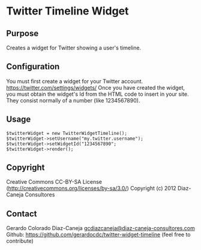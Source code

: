 Twitter Timeline Widget
=======================

Purpose
-------
Creates a widget for Twitter showing a user's timeline.

Configuration
-------------
You must first create a widget for your Twitter account.
https://twitter.com/settings/widgets/
Once you have created the widget, you must obtain the widget's Id from the HTML code to insert in your site. They consist normally of a number (like 1234567890).

Usage
-----
	$twitterWidget = new TwitterWidgetTimeline();
	$twitterWidget->setUsername("my.twitter.username");
	$twitterWidget->setWidgetId("1234567890";
	$twitterWidget->render();

Copyright
---------
Creative Commons CC-BY-SA License (http://creativecommons.org/licenses/by-sa/3.0/)
Copyright (c) 2012 Diaz-Caneja Consultores

Contact
--------
Gerardo Colorado Diaz-Caneja   gcdiazcaneja@diaz-caneja-consultores.com
Github: https://github.com/gerardocdc/twitter-widget-timeline (feel free to contribute)